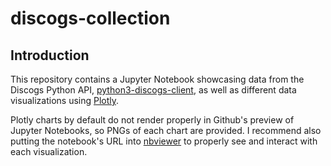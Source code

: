 # discogs-collection

## Introduction
This repository contains a Jupyter Notebook showcasing data from the Discogs Python API, [python3-discogs-client](https://github.com/joalla/discogs_client/), as well as different data visualizations using [Plotly](https://plotly.com/python/).

Plotly charts by default do not render properly in Github's preview of Jupyter Notebooks, so PNGs of each chart are provided. I recommend also putting the notebook's URL into [nbviewer](https://nbviewer.org/) to properly see and interact with each visualization.

